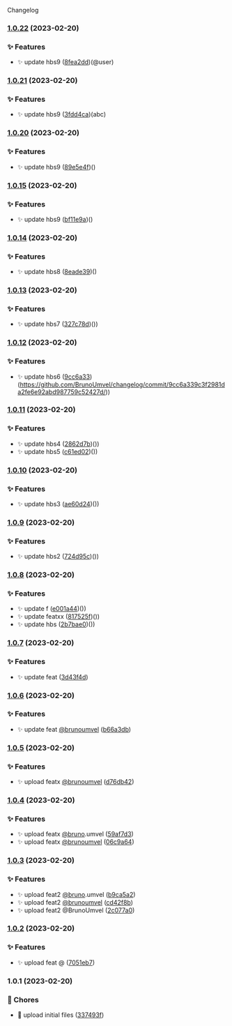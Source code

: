 Changelog
### [1.0.22](https://github.com/BrunoUmvel/changelog/compare/v1.0.21...v1.0.22) (2023-02-20)


### ✨ Features

* ✨ update hbs9 ([8fea2dd](https://github.com/BrunoUmvel/changelog/commit/8fea2dd7cb0fda3c40f0b40fbd6ddca276c3378e/))(@user)

### [1.0.21](https://github.com/BrunoUmvel/changelog/compare/v1.0.20...v1.0.21) (2023-02-20)


### ✨ Features

* ✨ update hbs9 ([3fdd4ca](https://github.com/BrunoUmvel/changelog/commit/3fdd4ca98674b8ef37ef70f6f65b5f8d9ac6219e/))(abc)

### [1.0.20](https://github.com/BrunoUmvel/changelog/compare/v1.0.15...v1.0.20) (2023-02-20)


### ✨ Features

* ✨ update hbs9 ([89e5e4f](https://github.com/BrunoUmvel/changelog/commit/89e5e4fd625286bf9fb7f6aa3ffdba8ec3ad7505/))()

### [1.0.15](https://github.com/BrunoUmvel/changelog/compare/v1.0.14...v1.0.15) (2023-02-20)


### ✨ Features

* ✨ update hbs9 ([bf11e9a](https://github.com/BrunoUmvel/changelog/commit/bf11e9a7240330f0230cfd70a2e15908f58f8bc2/))()

### [1.0.14](https://github.com/BrunoUmvel/changelog/compare/v1.0.13...v1.0.14) (2023-02-20)


### ✨ Features

* ✨ update hbs8 ([8eade39](https://github.com/BrunoUmvel/changelog/commit/8eade392fd7740e2583387150c958c0b83c19c3c/))()

### [1.0.13](https://github.com/BrunoUmvel/changelog/compare/v1.0.12...v1.0.13) (2023-02-20)


### ✨ Features

* ✨ update hbs7 ([327c78d](https://github.com/BrunoUmvel/changelog/commit/327c78dbf2a25b8a360470f3033f21cb6466f410/))())

### [1.0.12](https://github.com/BrunoUmvel/changelog/compare/v1.0.11...v1.0.12) (2023-02-20)


### ✨ Features

* ✨ update hbs6 ([9cc6a33](https://github.com/BrunoUmvel/changelog/commit/9cc6a339c3f2981da2fe6e92abd987759c52427d/))(https://github.com/BrunoUmvel/changelog/commit/9cc6a339c3f2981da2fe6e92abd987759c52427d/))

### [1.0.11](https://github.com/BrunoUmvel/changelog/compare/v1.0.10...v1.0.11) (2023-02-20)


### ✨ Features

* ✨ update hbs4 ([2862d7b](https://github.com/BrunoUmvel/changelog/commit/2862d7b7592c03efb7cc48865020a4647b812365/))())
* ✨ update hbs5 ([c61ed02](https://github.com/BrunoUmvel/changelog/commit/c61ed02d7cb5600ba1cfc998ebfadf4725ef4b04/))())

### [1.0.10](https://github.com/BrunoUmvel/changelog/compare/v1.0.9...v1.0.10) (2023-02-20)


### ✨ Features

* ✨ update hbs3 ([ae60d24](https://github.com/BrunoUmvel/changelog/commit/ae60d2457995593cf17e278272cc88ff7b0cc079/))())

### [1.0.9](https://github.com/BrunoUmvel/changelog/compare/v1.0.8...v1.0.9) (2023-02-20)


### ✨ Features

* ✨ update hbs2 ([724d95c](https://github.com/BrunoUmvel/changelog/commit/724d95c0c568239652d41412b3ffe5c832fb3737/))())

### [1.0.8](https://github.com/BrunoUmvel/changelog/compare/v1.0.7...v1.0.8) (2023-02-20)


### ✨ Features

* ✨ update f ([e001a44](https://github.com/BrunoUmvel/changelog/commit/e001a44428ae81772240f8fef9b0aed942abeb07/))())
* ✨ update featxx ([817525f](https://github.com/BrunoUmvel/changelog/commit/817525f81cc580c6e3438ca70f85ebcbb2cdfdcb/))())
* ✨ update hbs ([2b7bae0](https://github.com/BrunoUmvel/changelog/commit/2b7bae07fd26706a3d1fd364778796d148329ae4/))())

### [1.0.7](https://github.com/BrunoUmvel/changelog/compare/v1.0.6...v1.0.7) (2023-02-20)


### ✨ Features

* ✨ update feat ([3d43f4d](https://github.com/BrunoUmvel/changelog/commit/3d43f4d7918198f6d9fe43e92e9956f858e7e5f2/))

### [1.0.6](https://github.com/BrunoUmvel/changelog/compare/v1.0.5...v1.0.6) (2023-02-20)


### ✨ Features

* ✨ update feat [@brunoumvel](https://github.com/brunoumvel) ([b66a3db](https://github.com/BrunoUmvel/changelog/commit/b66a3dbfe0bcbf0f6bef6197b5862ae1e07e5a64/))

### [1.0.5](https://github.com/BrunoUmvel/changelog/compare/v1.0.4...v1.0.5) (2023-02-20)


### ✨ Features

* ✨ upload featx [@brunoumvel](https://github.com/brunoumvel) ([d76db42](https://github.com/BrunoUmvel/changelog/commit/d76db421239519f3dc14931fa2ae129c05fe06d1))

### [1.0.4](https://github.com/BrunoUmvel/changelog/compare/v1.0.3...v1.0.4) (2023-02-20)


### ✨ Features

* ✨ upload featx [@bruno](https://github.com/{{brunoumvel}}).umvel ([59af7d3](https://github.com/BrunoUmvel/changelog/commit/59af7d3ced7988905b14b4a125a407d783662c0c))
* ✨ upload featx [@brunoumvel](https://github.com/{{brunoumvel}}) ([06c9a64](https://github.com/BrunoUmvel/changelog/commit/06c9a64f93a1ac03ab47c3b7e3b78bfb4e3ce14e))

### [1.0.3](https://github.com/BrunoUmvel/changelog/compare/v1.0.2...v1.0.3) (2023-02-20)


### ✨ Features

* ✨ upload feat2 [@bruno](https://github.com/bruno).umvel ([b9ca5a2](https://github.com/BrunoUmvel/changelog/commit/b9ca5a2c53559b4a46e65226a050f1ac0311f857))
* ✨ upload feat2 [@brunoumvel](https://github.com/brunoumvel) ([cd42f8b](https://github.com/BrunoUmvel/changelog/commit/cd42f8b794e5fbb82fd2d8f820fef3a1cfdf1f9a))
* ✨ upload feat2 @BrunoUmvel ([2c077a0](https://github.com/BrunoUmvel/changelog/commit/2c077a057c99560fd77977ba3cfd7c00d819e2e6))

### [1.0.2](https://github.com/BrunoUmvel/changelog/compare/v1.0.1...v1.0.2) (2023-02-20)


### ✨ Features

* ✨ upload feat @ ([7051eb7](https://github.com/BrunoUmvel/changelog/commit/7051eb76914382924840e37411a1e4f4a8f3932d))

### 1.0.1 (2023-02-20)


### 🚚 Chores

* 🔧 upload initial files ([337493f](https://github.com/BrunoUmvel/changelog/commit/337493f47d651e603dcf03bbb7823d4ad5d020b7))
